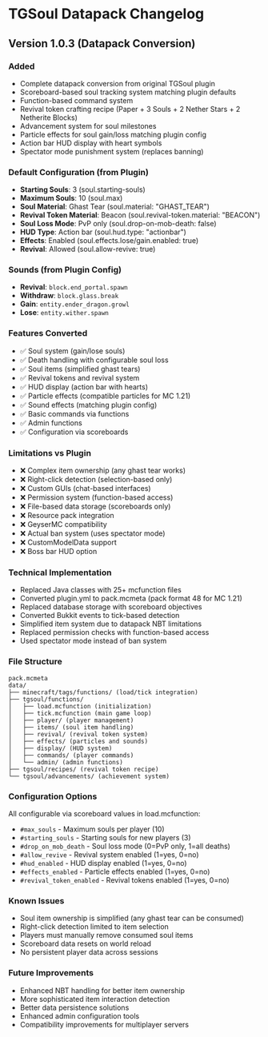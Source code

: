 # TGSoul Datapack Changelog

## Version 1.0.3 (Datapack Conversion)

### Added
- Complete datapack conversion from original TGSoul plugin
- Scoreboard-based soul tracking system matching plugin defaults
- Function-based command system
- Revival token crafting recipe (Paper + 3 Souls + 2 Nether Stars + 2 Netherite Blocks)
- Advancement system for soul milestones
- Particle effects for soul gain/loss matching plugin config
- Action bar HUD display with heart symbols
- Spectator mode punishment system (replaces banning)

### Default Configuration (from Plugin)
- **Starting Souls**: 3 (soul.starting-souls)
- **Maximum Souls**: 10 (soul.max)
- **Soul Material**: Ghast Tear (soul.material: "GHAST_TEAR")
- **Revival Token Material**: Beacon (soul.revival-token.material: "BEACON")
- **Soul Loss Mode**: PvP only (soul.drop-on-mob-death: false)
- **HUD Type**: Action bar (soul.hud.type: "actionbar")
- **Effects**: Enabled (soul.effects.lose/gain.enabled: true)
- **Revival**: Allowed (soul.allow-revive: true)

### Sounds (from Plugin Config)
- **Revival**: `block.end_portal.spawn`
- **Withdraw**: `block.glass.break`
- **Gain**: `entity.ender_dragon.growl`
- **Lose**: `entity.wither.spawn`

### Features Converted
- ✅ Soul system (gain/lose souls)
- ✅ Death handling with configurable soul loss
- ✅ Soul items (simplified ghast tears)
- ✅ Revival tokens and revival system
- ✅ HUD display (action bar with hearts)
- ✅ Particle effects (compatible particles for MC 1.21)
- ✅ Sound effects (matching plugin config)
- ✅ Basic commands via functions
- ✅ Admin functions
- ✅ Configuration via scoreboards

### Limitations vs Plugin
- ❌ Complex item ownership (any ghast tear works)
- ❌ Right-click detection (selection-based only)
- ❌ Custom GUIs (chat-based interfaces)
- ❌ Permission system (function-based access)
- ❌ File-based data storage (scoreboards only)
- ❌ Resource pack integration
- ❌ GeyserMC compatibility
- ❌ Actual ban system (uses spectator mode)
- ❌ CustomModelData support
- ❌ Boss bar HUD option

### Technical Implementation
- Replaced Java classes with 25+ mcfunction files
- Converted plugin.yml to pack.mcmeta (pack format 48 for MC 1.21)
- Replaced database storage with scoreboard objectives
- Converted Bukkit events to tick-based detection
- Simplified item system due to datapack NBT limitations
- Replaced permission checks with function-based access
- Used spectator mode instead of ban system

### File Structure
```
pack.mcmeta
data/
├── minecraft/tags/functions/ (load/tick integration)
├── tgsoul/functions/
│   ├── load.mcfunction (initialization)
│   ├── tick.mcfunction (main game loop)
│   ├── player/ (player management)
│   ├── items/ (soul item handling)
│   ├── revival/ (revival token system)
│   ├── effects/ (particles and sounds)
│   ├── display/ (HUD system)
│   ├── commands/ (player commands)
│   └── admin/ (admin functions)
├── tgsoul/recipes/ (revival token recipe)
└── tgsoul/advancements/ (achievement system)
```

### Configuration Options
All configurable via scoreboard values in load.mcfunction:
- `#max_souls` - Maximum souls per player (10)
- `#starting_souls` - Starting souls for new players (3)
- `#drop_on_mob_death` - Soul loss mode (0=PvP only, 1=all deaths)
- `#allow_revive` - Revival system enabled (1=yes, 0=no)
- `#hud_enabled` - HUD display enabled (1=yes, 0=no)
- `#effects_enabled` - Particle effects enabled (1=yes, 0=no)
- `#revival_token_enabled` - Revival tokens enabled (1=yes, 0=no)

### Known Issues
- Soul item ownership is simplified (any ghast tear can be consumed)
- Right-click detection limited to item selection
- Players must manually remove consumed soul items
- Scoreboard data resets on world reload
- No persistent player data across sessions

### Future Improvements
- Enhanced NBT handling for better item ownership
- More sophisticated item interaction detection
- Better data persistence solutions
- Enhanced admin configuration tools
- Compatibility improvements for multiplayer servers
